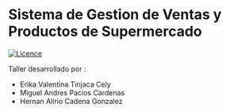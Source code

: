 # Sistema de Gestion de Ventas y Productos de Supermercado
[![Licence](https://img.shields.io/badge/Licence-MIT%20License-brightgreen)](https://opensource.org/licenses/MIT)

Taller desarrollado por :

* Erika Valentina Tinjaca Cely
* Miguel Andres Pacios Cardenas
* Hernan Alirio Cadena Gonzalez
